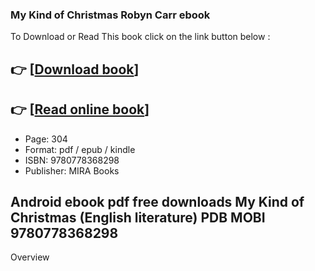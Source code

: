 ### My Kind of Christmas Robyn Carr ebook

To Download or Read This book click on the link button below :

## 👉  [**[Download book](http://get-pdfs.com/download.php?group=book&from=github.com&id=719653&lnk=1079 "Download book")**]

## 👉  [**[Read online book](http://get-pdfs.com/download.php?group=book&from=github.com&id=719653&lnk=1079 "Read online book")**]


* Page: 304
* Format: pdf / epub / kindle
* ISBN: 9780778368298
* Publisher: MIRA Books



## Android ebook pdf free downloads My Kind of Christmas (English literature) PDB MOBI 9780778368298


Overview




